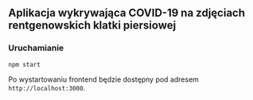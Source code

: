 ## Aplikacja wykrywająca COVID-19 na zdjęciach rentgenowskich klatki piersiowej

### Uruchamianie
```shell
npm start
```

Po wystartowaniu frontend będzie dostępny pod adresem `http://localhost:3000`.